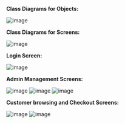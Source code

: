 **Class Diagrams for Objects:**

![image](https://github.com/jason-lai-02/Bookstore-App/assets/154931668/53dcc192-948d-4858-8304-22ec802b7f70)

**Class Diagrams for Screens:**

![image](https://github.com/jason-lai-02/Bookstore-App/assets/154931668/96738483-a806-47f3-8bde-1b3dfa67d24c)

**Login Screen:**

![image](https://github.com/jason-lai-02/Bookstore-App/assets/154931668/1d98cd86-cedf-4c47-a8bc-03118bfffabe)

**Admin Management Screens:**

![image](https://github.com/jason-lai-02/Bookstore-App/assets/154931668/725198ef-be57-4c6f-99cf-1645146b932e)
![image](https://github.com/jason-lai-02/Bookstore-App/assets/154931668/7bbe8bfd-2a75-4bb1-ab89-15326ff66cc9)
![image](https://github.com/jason-lai-02/Bookstore-App/assets/154931668/a410b80d-59ba-45c6-bfb2-23f8224502d3)

**Customer browsing and Checkout Screens:**

![image](https://github.com/jason-lai-02/Bookstore-App/assets/154931668/a201d2d2-fa02-4a8a-be36-94132a320b8f)
![image](https://github.com/jason-lai-02/Bookstore-App/assets/154931668/121da461-31eb-45ee-84fd-38f517dba068)







